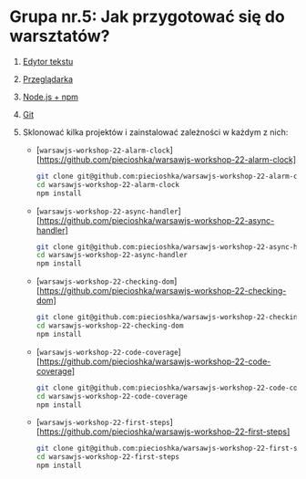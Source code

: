 # Grupa nr.5: Jak przygotować się do warsztatów?

1. [Edytor tekstu](/workshop-setup/partials/edytor-tekstu.html)
2. [Przeglądarka](/workshop-setup/partials/przegladarka.html)
3. [Node.js + npm](/workshop-setup/partials/node+npm.html)
4. [Git](/workshop-setup/partials/git.html)
5. Sklonować kilka projektów i zainstalować zależności w każdym z nich:

    - [`warsawjs-workshop-22-alarm-clock`][https://github.com/piecioshka/warsawjs-workshop-22-alarm-clock]
    
        ```bash
        git clone git@github.com:piecioshka/warsawjs-workshop-22-alarm-clock.git
        cd warsawjs-workshop-22-alarm-clock
        npm install
        ```

    - [`warsawjs-workshop-22-async-handler`][https://github.com/piecioshka/warsawjs-workshop-22-async-handler]
    
        ```bash
        git clone git@github.com:piecioshka/warsawjs-workshop-22-async-handler.git
        cd warsawjs-workshop-22-async-handler
        npm install
        ```

    - [`warsawjs-workshop-22-checking-dom`][https://github.com/piecioshka/warsawjs-workshop-22-checking-dom]
    
        ```bash
        git clone git@github.com:piecioshka/warsawjs-workshop-22-checking-dom.git
        cd warsawjs-workshop-22-checking-dom
        npm install
        ```

    - [`warsawjs-workshop-22-code-coverage`][https://github.com/piecioshka/warsawjs-workshop-22-code-coverage]
    
        ```bash
        git clone git@github.com:piecioshka/warsawjs-workshop-22-code-coverage.git
        cd warsawjs-workshop-22-code-coverage
        npm install
        ```

    - [`warsawjs-workshop-22-first-steps`][https://github.com/piecioshka/warsawjs-workshop-22-first-steps]
    
        ```bash
        git clone git@github.com:piecioshka/warsawjs-workshop-22-first-steps.git
        cd warsawjs-workshop-22-first-steps
        npm install
        ```
